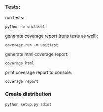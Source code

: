 ### Tests:

run tests:
```shell
python -m unittest
```

generate coverage report (runs tests as well):
```shell
coverage run -m unittest
```

generate html coverage report:
```shell
coverage html
```

print coverage report to console:
```shell
coverage report
```

### Create distribution
```shell
python setup.py sdist
```

